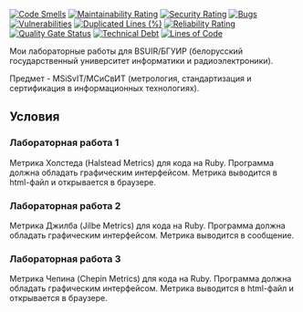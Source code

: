 [![Code Smells][code_smells_badge]][code_smells_link]
[![Maintainability Rating][maintainability_rating_badge]][maintainability_rating_link]
[![Security Rating][security_rating_badge]][security_rating_link]
[![Bugs][bugs_badge]][bugs_link]
[![Vulnerabilities][vulnerabilities_badge]][vulnerabilities_link]
[![Duplicated Lines (%)][duplicated_lines_density_badge]][duplicated_lines_density_link]
[![Reliability Rating][reliability_rating_badge]][reliability_rating_link]
[![Quality Gate Status][quality_gate_status_badge]][quality_gate_status_link]
[![Technical Debt][technical_debt_badge]][technical_debt_link]
[![Lines of Code][lines_of_code_badge]][lines_of_code_link]

Мои лабораторные работы для BSUIR/БГУИР (белорусский государственный университет информатики и радиоэлектроники).

Предмет - MSiSvIT/МСиСвИТ (метрология, стандартизация и сертификация в информационных технологиях).

## Условия

### Лабораторная работа 1

Метрика Холстеда (Halstead Metrics) для кода на Ruby. Программа должна обладать графическим интерфейсом. Метрика
выводится в html-файл и открывается в браузере.

### Лабораторная работа 2

Метрика Джилба (Jilbe Metrics) для кода на Ruby. Программа должна обладать графическим интерфейсом. Метрика выводится в
сообщение.

### Лабораторная работа 3

Метрика Чепина (Chepin Metrics) для кода на Ruby. Программа должна обладать графическим интерфейсом. Метрика выводится в
html-файл и открывается в браузере.

<!----------------------------------------------------------------------------->

[code_smells_badge]: https://sonarcloud.io/api/project_badges/measure?project=Hummel009_Metrology-Standards-and-Certificats-in-IT&metric=code_smells

[code_smells_link]: https://sonarcloud.io/summary/overall?id=Hummel009_Metrology-Standards-and-Certificats-in-IT

[maintainability_rating_badge]: https://sonarcloud.io/api/project_badges/measure?project=Hummel009_Metrology-Standards-and-Certificats-in-IT&metric=sqale_rating

[maintainability_rating_link]: https://sonarcloud.io/summary/overall?id=Hummel009_Metrology-Standards-and-Certificats-in-IT

[security_rating_badge]: https://sonarcloud.io/api/project_badges/measure?project=Hummel009_Metrology-Standards-and-Certificats-in-IT&metric=security_rating

[security_rating_link]: https://sonarcloud.io/summary/overall?id=Hummel009_Metrology-Standards-and-Certificats-in-IT

[bugs_badge]: https://sonarcloud.io/api/project_badges/measure?project=Hummel009_Metrology-Standards-and-Certificats-in-IT&metric=bugs

[bugs_link]: https://sonarcloud.io/summary/overall?id=Hummel009_Metrology-Standards-and-Certificats-in-IT

[vulnerabilities_badge]: https://sonarcloud.io/api/project_badges/measure?project=Hummel009_Metrology-Standards-and-Certificats-in-IT&metric=vulnerabilities

[vulnerabilities_link]: https://sonarcloud.io/summary/overall?id=Hummel009_Metrology-Standards-and-Certificats-in-IT

[duplicated_lines_density_badge]: https://sonarcloud.io/api/project_badges/measure?project=Hummel009_Metrology-Standards-and-Certificats-in-IT&metric=duplicated_lines_density

[duplicated_lines_density_link]: https://sonarcloud.io/summary/overall?id=Hummel009_Metrology-Standards-and-Certificats-in-IT

[reliability_rating_badge]: https://sonarcloud.io/api/project_badges/measure?project=Hummel009_Metrology-Standards-and-Certificats-in-IT&metric=reliability_rating

[reliability_rating_link]: https://sonarcloud.io/summary/overall?id=Hummel009_Metrology-Standards-and-Certificats-in-IT

[quality_gate_status_badge]: https://sonarcloud.io/api/project_badges/measure?project=Hummel009_Metrology-Standards-and-Certificats-in-IT&metric=alert_status

[quality_gate_status_link]: https://sonarcloud.io/summary/overall?id=Hummel009_Metrology-Standards-and-Certificats-in-IT

[technical_debt_badge]: https://sonarcloud.io/api/project_badges/measure?project=Hummel009_Metrology-Standards-and-Certificats-in-IT&metric=sqale_index

[technical_debt_link]: https://sonarcloud.io/summary/overall?id=Hummel009_Metrology-Standards-and-Certificats-in-IT

[lines_of_code_badge]: https://sonarcloud.io/api/project_badges/measure?project=Hummel009_Metrology-Standards-and-Certificats-in-IT&metric=ncloc

[lines_of_code_link]: https://sonarcloud.io/summary/overall?id=Hummel009_Metrology-Standards-and-Certificats-in-IT
